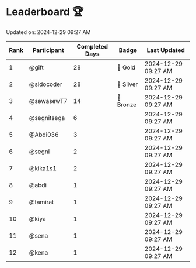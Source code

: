 # Leaderboard 🏆

Updated on: 2024-12-29 09:27 AM

| Rank | Participant       | Completed Days | Badge      | Last Updated         |
|------|-------------------|----------------|------------|----------------------|
| 1    | @gift             | 28             | 🏅 Gold     | 2024-12-29 09:27 AM |
| 2    | @sidocoder        | 28             | 🥈 Silver   | 2024-12-29 09:27 AM |
| 3    | @sewasewT7        | 14             | 🥉 Bronze   | 2024-12-29 09:27 AM |
| 4    | @segnitsega       | 6              |            | 2024-12-29 09:27 AM |
| 5    | @Abdi036          | 3              |            | 2024-12-29 09:27 AM |
| 6    | @segni            | 2              |            | 2024-12-29 09:27 AM |
| 7    | @kika1s1          | 2              |            | 2024-12-29 09:27 AM |
| 8    | @abdi             | 1              |            | 2024-12-29 09:27 AM |
| 9    | @tamirat          | 1              |            | 2024-12-29 09:27 AM |
| 10   | @kiya             | 1              |            | 2024-12-29 09:27 AM |
| 11   | @sena             | 1              |            | 2024-12-29 09:27 AM |
| 12   | @kena             | 1              |            | 2024-12-29 09:27 AM |
